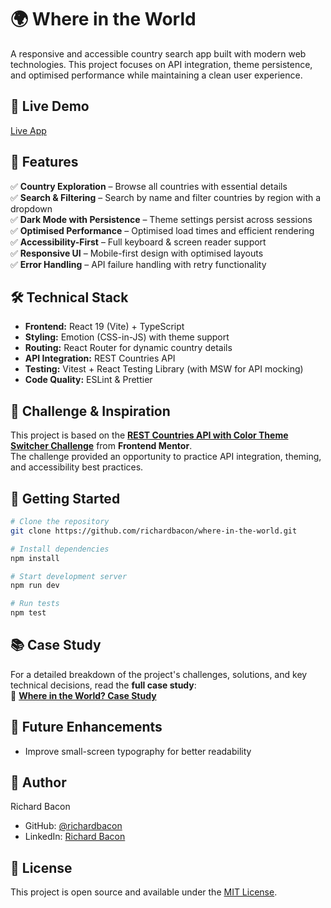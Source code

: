 # 🌍 Where in the World

A responsive and accessible country search app built with modern web technologies. This project focuses on API integration, theme persistence, and optimised performance while maintaining a clean user experience.

## 🔗 Live Demo

[Live App](https://where-in-the-world-uk.vercel.app/)

## 📌 Features

✅ **Country Exploration** – Browse all countries with essential details  
✅ **Search & Filtering** – Search by name and filter countries by region with a dropdown  
✅ **Dark Mode with Persistence** – Theme settings persist across sessions  
✅ **Optimised Performance** – Optimised load times and efficient rendering  
✅ **Accessibility-First** – Full keyboard & screen reader support  
✅ **Responsive UI** – Mobile-first design with optimised layouts  
✅ **Error Handling** – API failure handling with retry functionality

## 🛠️ Technical Stack

- **Frontend:** React 19 (Vite) + TypeScript
- **Styling:** Emotion (CSS-in-JS) with theme support
- **Routing:** React Router for dynamic country details
- **API Integration:** REST Countries API
- **Testing:** Vitest + React Testing Library (with MSW for API mocking)
- **Code Quality:** ESLint & Prettier

## 🎯 Challenge & Inspiration

This project is based on the **[REST Countries API with Color Theme Switcher Challenge](https://www.frontendmentor.io/challenges/rest-countries-api-with-color-theme-switcher-5cacc469fec04111f7b848ca)** from **Frontend Mentor**.  
The challenge provided an opportunity to practice API integration, theming, and accessibility best practices.

## 🚦 Getting Started

```bash
# Clone the repository
git clone https://github.com/richardbacon/where-in-the-world.git

# Install dependencies
npm install

# Start development server
npm run dev

# Run tests
npm test
```

## 📚 Case Study

For a detailed breakdown of the project's challenges, solutions, and key technical decisions, read the **full case study**:  
📄 **[Where in the World? Case Study](./CASE_STUDY.md)**

## 🚀 Future Enhancements

- Improve small-screen typography for better readability

## 👤 Author

Richard Bacon

- GitHub: [@richardbacon](https://github.com/richardbacon)
- LinkedIn: [Richard Bacon](https://www.linkedin.com/in/richardjohnbacon/)

## 📄 License

This project is open source and available under the [MIT License](LICENSE).
